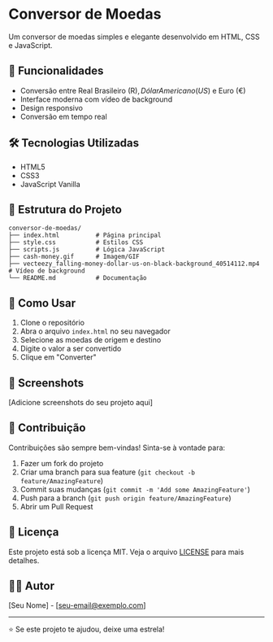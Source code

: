 # Conversor de Moedas

Um conversor de moedas simples e elegante desenvolvido em HTML, CSS e JavaScript.

## 🚀 Funcionalidades

- Conversão entre Real Brasileiro (R$), Dólar Americano (US$) e Euro (€)
- Interface moderna com vídeo de background
- Design responsivo
- Conversão em tempo real

## 🛠️ Tecnologias Utilizadas

- HTML5
- CSS3
- JavaScript Vanilla

## 📁 Estrutura do Projeto

```
conversor-de-moedas/
├── index.html          # Página principal
├── style.css           # Estilos CSS
├── scripts.js          # Lógica JavaScript
├── cash-money.gif      # Imagem/GIF
├── vecteezy_falling-money-dollar-us-on-black-background_40514112.mp4  # Vídeo de background
└── README.md           # Documentação
```

## 🎯 Como Usar

1. Clone o repositório
2. Abra o arquivo `index.html` no seu navegador
3. Selecione as moedas de origem e destino
4. Digite o valor a ser convertido
5. Clique em "Converter"

## 📸 Screenshots

[Adicione screenshots do seu projeto aqui]

## 🤝 Contribuição

Contribuições são sempre bem-vindas! Sinta-se à vontade para:

1. Fazer um fork do projeto
2. Criar uma branch para sua feature (`git checkout -b feature/AmazingFeature`)
3. Commit suas mudanças (`git commit -m 'Add some AmazingFeature'`)
4. Push para a branch (`git push origin feature/AmazingFeature`)
5. Abrir um Pull Request

## 📄 Licença

Este projeto está sob a licença MIT. Veja o arquivo [LICENSE](LICENSE) para mais detalhes.

## 👨‍💻 Autor

[Seu Nome] - [seu-email@exemplo.com]

---
⭐ Se este projeto te ajudou, deixe uma estrela! 
